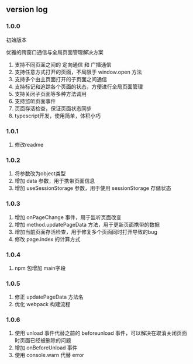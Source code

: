 ## version log

### 1.0.0

初始版本

优雅的跨窗口通信与全局页面管理解决方案

1. 支持不同页面之间的 定向通信 和 广播通信
2. 支持任意方式打开的页面，不局限于 window.open 方法
3. 支持多个由主页面打开的子页面之间通信
4. 支持标记和追踪各个页面的状态，方便进行全局页面管理
5. 支持关闭子页面等多种方法调用
6. 支持监听页面事件
7. 页面存活检查，保证页面状态同步
8. typescript开发，使用简单，体积小巧

### 1.0.1

1. 修改readme

### 1.0.2

1. 将参数改为object类型
2. 增加 data 参数，用于携带页面信息
3. 增加 useSessionStorage 参数，用于使用 sessionStorage 存储状态

### 1.0.3

1. 增加 onPageChange 事件，用于监听页面改变
2. 增加 method.updatePageData 方法，用于更新页面携带的数据
3. 增加当前页面存活检查，用于修复多个页面同时打开导致的bug
4. 修改 page.index 的计算方式

### 1.0.4

1. npm 包增加 main字段

### 1.0.5

1. 修正 updatePageData 方法名
2. 优化 webpack 构建流程

### 1.0.6

1. 使用 unload 事件代替之前的 beforeunload 事件，可以解决在取消关闭页面时页面已经被删除的问题
2. 增加 onBeforeUnload 事件
3. 使用 console.warn 代替 error